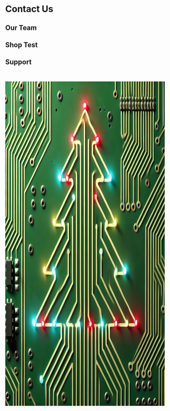 &nbsp;

# Contact Us

## Our Team

## Shop Test

## Support

&nbsp;

<img src="/assets/tree.jpg" height="1024" width="1024" />